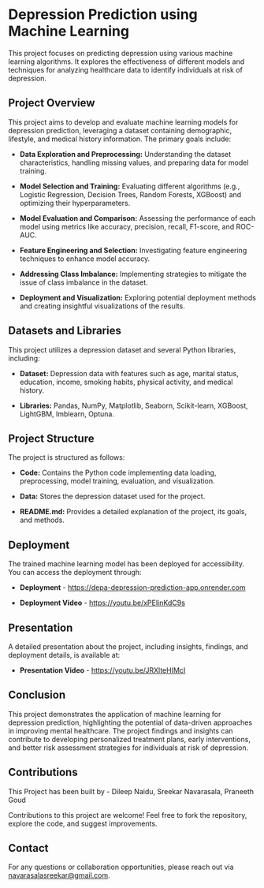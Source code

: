 
# Depression Prediction using Machine Learning

This project focuses on predicting depression using various machine learning algorithms. It explores the effectiveness of different models and techniques for analyzing healthcare data to identify individuals at risk of depression.

## Project Overview

This project aims to develop and evaluate machine learning models for depression prediction, leveraging a dataset containing demographic, lifestyle, and medical history information. The primary goals include:

-   **Data Exploration and Preprocessing:** Understanding the dataset characteristics, handling missing values, and preparing data for model training.
    
-   **Model Selection and Training:** Evaluating different algorithms (e.g., Logistic Regression, Decision Trees, Random Forests, XGBoost) and optimizing their hyperparameters.
    
-   **Model Evaluation and Comparison:** Assessing the performance of each model using metrics like accuracy, precision, recall, F1-score, and ROC-AUC.
    
-   **Feature Engineering and Selection:** Investigating feature engineering techniques to enhance model accuracy.
    
-   **Addressing Class Imbalance:** Implementing strategies to mitigate the issue of class imbalance in the dataset.
    
-   **Deployment and Visualization:** Exploring potential deployment methods and creating insightful visualizations of the results.
    

## Datasets and Libraries

This project utilizes a depression dataset and several Python libraries, including:

-   **Dataset:** Depression data with features such as age, marital status, education, income, smoking habits, physical activity, and medical history.
    
-   **Libraries:** Pandas, NumPy, Matplotlib, Seaborn, Scikit-learn, XGBoost, LightGBM, Imblearn, Optuna.
    

## Project Structure

The project is structured as follows:

-   **Code:** Contains the Python code implementing data loading, preprocessing, model training, evaluation, and visualization.
    
-   **Data:** Stores the depression dataset used for the project.
    
-   **README.md:** Provides a detailed explanation of the project, its goals, and methods.
    

## Deployment

The trained machine learning model has been deployed for accessibility. You can access the deployment through:

-   **Deployment** - https://depa-depression-prediction-app.onrender.com
    
-   **Deployment Video** - https://youtu.be/xPEIinKdC9s
    

## Presentation

A detailed presentation about the project, including insights, findings, and deployment details, is available at:

-   **Presentation Video** - https://youtu.be/JRXlteHIMcI
    

## Conclusion

This project demonstrates the application of machine learning for depression prediction, highlighting the potential of data-driven approaches in improving mental healthcare. The project findings and insights can contribute to developing personalized treatment plans, early interventions, and better risk assessment strategies for individuals at risk of depression.

## Contributions

This Project has been built by - Dileep Naidu, Sreekar Navarasala, Praneeth Goud

Contributions to this project are welcome! Feel free to fork the repository, explore the code, and suggest improvements.

## Contact

For any questions or collaboration opportunities, please reach out via navarasalasreekar@gmail.com.
